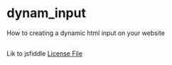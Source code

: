 # dynam_input
How to creating a dynamic html input on your website

## 
Lik to jsfiddle [License File](https://jsfiddle.net/emkrysto/4zp126Lc/3/)
